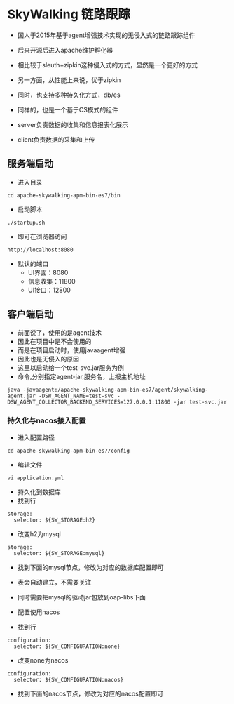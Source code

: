 # SkyWalking 链路跟踪
- 国人于2015年基于agent增强技术实现的无侵入式的链路跟踪组件
- 后来开源后进入apache维护孵化器
- 相比较于sleuth+zipkin这种侵入式的方式，显然是一个更好的方式
- 另一方面，从性能上来说，优于zipkin
- 同时，也支持多种持久化方式，db/es

- 同样的，也是一个基于CS模式的组件
- server负责数据的收集和信息报表化展示
- client负责数据的采集和上传

## 服务端启动
- 进入目录
```
cd apache-skywalking-apm-bin-es7/bin
```
- 启动脚本
```
./startup.sh
```
- 即可在浏览器访问
```
http://localhost:8080
```
- 默认的端口
    - UI界面：8080
    - 信息收集：11800
    - UI接口：12800


## 客户端启动
- 前面说了，使用的是agent技术
- 因此在项目中是不会使用的
- 而是在项目启动时，使用javaagent增强
- 因此也是无侵入的原因
- 这里以启动给一个test-svc.jar服务为例
- 命令,分别指定agent-jar,服务名，上报主机地址
```
java -javaagent:/apache-skywalking-apm-bin-es7/agent/skywalking-agent.jar -DSW_AGENT_NAME=test-svc -DSW_AGENT_COLLECTOR_BACKEND_SERVICES=127.0.0.1:11800 -jar test-svc.jar
```

### 持久化与nacos接入配置
- 进入配置路径
```
cd apache-skywalking-apm-bin-es7/config
```
- 编辑文件
```
vi application.yml
```
- 持久化到数据库
- 找到行
```
storage:
  selector: ${SW_STORAGE:h2}
```
- 改变h2为mysql
```
storage:
  selector: ${SW_STORAGE:mysql}
```
- 找到下面的mysql节点，修改为对应的数据库配置即可
- 表会自动建立，不需要关注
- 同时需要把mysql的驱动jar包放到oap-libs下面

- 配置使用nacos
- 找到行
```
configuration:
  selector: ${SW_CONFIGURATION:none}
```
- 改变none为nacos
```
configuration:
  selector: ${SW_CONFIGURATION:nacos}
```
- 找到下面的nacos节点，修改为对应的nacos配置即可



